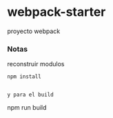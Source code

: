 # webpack-starter

proyecto webpack

### Notas

reconstruir modulos

```
npm install


y para el build 

```
npm run build